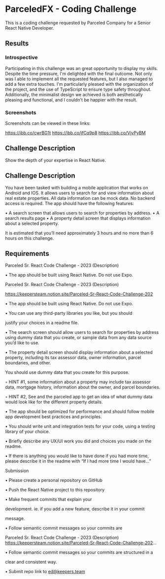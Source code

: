 # ParceledFX - Coding Challenge

This is a coding challenge requested by Parceled Company for a Senior React Native Developer.

## Results

### Introspective

Participating in this challenge was an great opportunity to display my skills. Despite the time pressure, I'm delighted with the final outcome. Not only was I able to implement all the requested features, but I also managed to add a few extra touches. I'm particularly pleased with the organization of the project, and the use of TypeScript to ensure type safety throughout. Additionally, the minimalist design we achieved is both aesthetically pleasing and functional, and I couldn't be happier with the result.

### Screenshots

Screenshots can be viewed in these links:

https://ibb.co/cwrBG1t
https://ibb.co/jfCq9p8
https://ibb.co/VjvPyBM

## Challenge Description

Show the depth of your expertise in React Native.

## Challenge Description

You have been tasked with building a mobile application that works on Android and IOS. It allows users to search for and view information about real estate properties. All data information can be mock data. No backend access is required. The app should have the following features:

• A search screen that allows users to search for properties by address.
• A search results page
• A property detail screen that displays information about a selected property.

It is estimated that you’ll need approximately 3 hours and no more than 6 hours on this challenge.

## Requirements

Parceled Sr. React Code Challenge - 2023 (Description)

• The app should be built using React Native. Do not use Expo.

Parceled Sr. React Code Challenge - 2023 (Description)

https://keepersteam.notion.site/Parceled-Sr-React-Code-Challenge-202

• The app should be built using React Native. Do not use Expo.

• You can use any third-party libraries you like, but you should

justify your choices in a readme file.

• The search screen should allow users to search for properties by address using dummy data that you create, or sample data from any data source you’d like to use.

• The property detail screen should display information about a selected property, including its tax assessor data, owner information, parcel boundaries, and other.

You should use dummy data that you create for this purpose.

◦ HINT #1, some information about a property may include tax assessor data, mortgage history, information about the owner, and parcel boundaries.

◦ HINT #2, See and the parceled app to get an idea of what dummy data would look like for the different property details.

• The app should be optimized for performance and should follow mobile app development best practices and principles.

• You should write unit and integration tests for your code, using a testing library of your choice.

• Briefly describe any UX/UI work you did and choices you made on the readme.

• If there is anything you would like to have done if you had more time, please describe it in the readme with “If I had more time I would have...”

Submission

• Please create a personal repository on GitHub

• Push the React Native project to this repository

• Make frequent commits that explain your

development. ie. if you add a new feature, describe it in your commit

message.

• Follow semantic commit messages so your commits are

Parceled Sr. React Code Challenge - 2023 (Description) https://keepersteam.notion.site/Parceled-Sr-React-Code-Challenge-202...

• Follow semantic commit messages so your commits are structured in a

clear and consistent way.

• Submit repo link to ed@keepers.team
